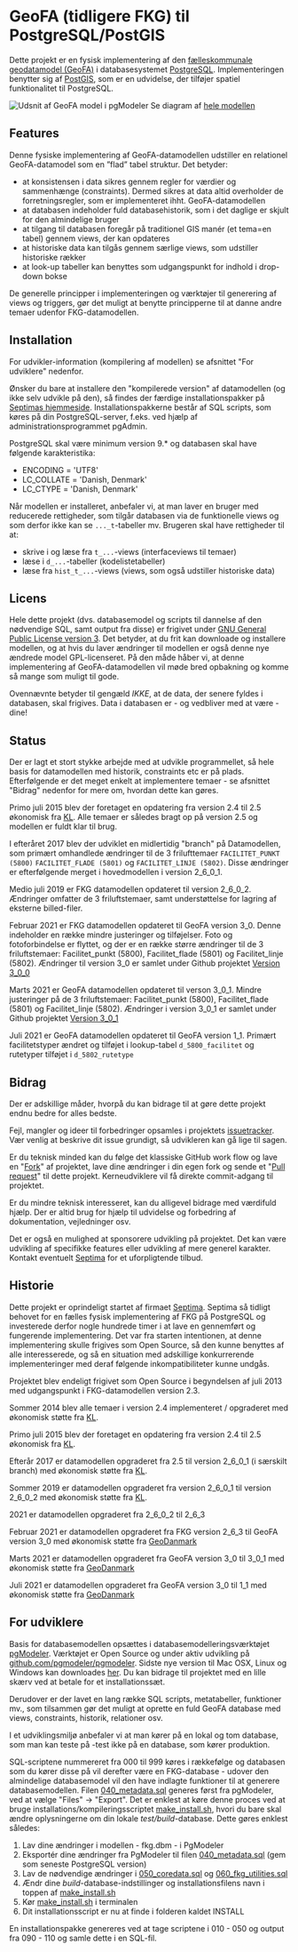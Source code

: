 GeoFA (tidligere FKG) til PostgreSQL/PostGIS
============================================
Dette projekt er en fysisk implementering af den [fælleskommunale geodatamodel (GeoFA)](https://www.geodanmark.dk/om-geodanmark/)
i databasesystemet [PostgreSQL](http://www.postgresql.org/). Implementeringen benytter sig af [PostGIS](http://postgis.net/), som er en udvidelse, der tilføjer spatiel funktionalitet til PostgreSQL.

![Udsnit af GeoFA model i pgModeler](http://OpenFKG.github.io/fkg-postgresql/img/dataModel_cut_3_0.png "Udsnit af modellen i modelleringsværktøjet pgModeler")
Se diagram af [hele modellen](http://OpenFKG.github.io/fkg-postgresql/img/dataModel_3_0.png "Se diagram af modellen i modelleringsværktøjet pgModeler")

Features
-------------
Denne fysiske implementering af GeoFA-datamodellen udstiller en relationel GeoFA-datamodel som en ”flad” tabel struktur. Det betyder:
* at konsistensen i data sikres gennem regler for værdier og sammenhænge (constraints). Dermed sikres at data altid overholder de forretningsregler, som er implementeret ihht. GeoFA-datamodellen
* at databasen indeholder fuld databasehistorik, som i det daglige er skjult for den almindelige bruger
* at tilgang til databasen foregår på traditionel GIS manér (et tema=en tabel) gennem views, der kan opdateres
* at historiske data kan tilgås gennem særlige views, som udstiller historiske rækker
* at look-up tabeller kan benyttes som udgangspunkt for indhold i drop-down bokse

De generelle principper i implementeringen og værktøjer til generering af views og triggers, gør det muligt at benytte principperne til at danne andre temaer udenfor FKG-datamodellen.

Installation
-------------
For udvikler-information (kompilering af modellen) se afsnittet "For udviklere" nedenfor. 

Ønsker du bare at installere den "kompilerede version" af datamodellen (og ikke selv udvikle på den), så findes der færdige installationspakker på [Septimas hjemmeside](http://septima.dk/openfkgdownload). Installationspakkerne består af SQL scripts, som køres på din PostgreSQL-server, f.eks. ved hjælp af administrationsprogrammet pgAdmin.

PostgreSQL skal være minimum version 9.* og databasen skal have følgende karakteristika:
* ENCODING = 'UTF8'
* LC_COLLATE = 'Danish, Denmark'
* LC_CTYPE = 'Danish, Denmark'

Når modellen er installeret, anbefaler vi, at man laver en bruger med reducerede rettigheder, som tilgår databasen via de funktionelle views og som derfor ikke kan se `..._t`-tabeller mv.
Brugeren skal have rettigheder til at:
* skrive i og læse fra `t_...`-views (interfaceviews til temaer)
* læse i `d_...`-tabeller (kodelistetabeller)
* læse fra `hist_t_...`-views (views, som også udstiller historiske data)

Licens
-------------
Hele dette projekt (dvs. databasemodel og scripts til dannelse af den nødvendige SQL, samt output fra disse) er frigivet under [GNU General Public License version 3](http://opensource.org/licenses/GPL-3.0). Det betyder, at du frit kan downloade og installere modellen, og at hvis du laver ændringer til modellen er også denne nye ændrede model GPL-licenseret. På den måde håber vi, at denne implementering af GeoFA-datamodellen vil møde bred opbakning og komme så mange som muligt til gode.

Ovennævnte betyder til gengæld *IKKE*, at de data, der senere fyldes i databasen, skal frigives. Data i databasen er - og vedbliver med at være - dine!


Status
-------------
Der er lagt et stort stykke arbejde med at udvikle programmellet, så hele basis for datamodellen med historik, constraints etc er på plads. Efterfølgende er det meget enkelt at implementere temaer - se afsnittet "Bidrag" nedenfor for mere om, hvordan dette kan gøres.

Primo juli 2015 blev der foretaget en opdatering fra version 2.4 til 2.5 økonomisk fra [KL](http://kl.dk). Alle temaer er således bragt op på version 2.5 og modellen er fuldt klar til brug.

I efteråret 2017 blev der udviklet en midlertidig "branch" på Datamodellen, som primært omhandlede ændringer til de 3 frilufttemaer `FACILITET_PUNKT (5800)` `FACILITET_FLADE (5801)` og `FACILITET_LINJE (5802)`. Disse ændringer er efterfølgende merget i hovedmodellen i version 2_6_0_1.

Medio juli 2019 er FKG datamodellen opdateret til version 2_6_0_2. Ændringer omfatter de 3 friluftstemaer, samt understøttelse for lagring af eksterne billed-filer.

Februar 2021 er FKG datamodellen opdateret til GeoFA version 3_0. Denne indeholder en række mindre justeringer og tilføjelser. Foto og fotoforbindelse er flyttet, og der er en række større ændringer til de 3 friluftstemaer: Facilitet_punkt (5800), Facilitet_flade (5801) og Facilitet_linje (5802). Ændringer til version 3_0 er samlet under Github projektet [Version 3_0_0](https://github.com/OpenFKG/fkg-postgresql/projects/1)

Marts 2021 er GeoFA datamodellen opdateret til verson 3_0_1. Mindre justeringer på de 3 friluftstemaer: Facilitet_punkt (5800), Facilitet_flade (5801) og Facilitet_linje (5802). Ændringer i version 3_0_1 er samlet under Github projektet [Version 3_0_1](https://github.com/OpenFKG/fkg-postgresql/projects/2)

Juli 2021 er GeoFA datamodellen opdateret til GeoFA version 1_1. Primært facilitetstyper ændret og tilføjet i lookup-tabel `d_5800_facilitet` og rutetyper tilføjet i `d_5802_rutetype`

Bidrag
------------
Der er adskillige måder, hvorpå du kan bidrage til at gøre dette projekt endnu bedre for alles bedste.

Fejl, mangler og ideer til forbedringer opsamles i projektets [issuetracker](https://github.com/OpenFKG/fkg-postgresql/issues). Vær venlig at beskrive dit issue grundigt, så udvikleren kan gå lige til sagen.

Er du teknisk minded kan du følge det klassiske GitHub work flow og lave en "[Fork](https://help.github.com/articles/fork-a-repo)" af projektet, lave dine ændringer i din egen fork og sende et "[Pull request](https://help.github.com/articles/using-pull-requests)" til dette projekt. Kerneudviklere vil få direkte commit-adgang til projektet.

Er du mindre teknisk interesseret, kan du alligevel bidrage med værdifuld hjælp. Der er altid brug for hjælp til udvidelse og forbedring af dokumentation, vejledninger osv.

Det er også en mulighed at sponsorere udvikling på projektet. Det kan være udvikling af specifikke features eller udvikling af mere generel karakter. Kontakt eventuelt [Septima](http://www.septima.dk) for et uforpligtende tilbud.

Historie
-----------
Dette projekt er oprindeligt startet af firmaet [Septima](http://www.septima.dk). Septima så tidligt behovet for en fælles fysisk implementering af FKG på PostgreSQL og investerede derfor nogle hundrede timer i at lave en gennemført og fungerende implementering. Det var fra starten intentionen, at denne implementering skulle frigives som Open Source, så den kunne benyttes af alle interesserede, og så en situation med adskillige konkurrerende implementeringer med deraf følgende inkompatibiliteter kunne undgås.

Projektet blev endeligt frigivet som Open Source i begyndelsen af juli 2013 med udgangspunkt i FKG-datamodellen version 2.3.

Sommer 2014 blev alle temaer i version 2.4 implementeret / opgraderet med økonomisk støtte fra [KL](http://kl.dk).

Primo juli 2015 blev der foretaget en opdatering fra version 2.4 til 2.5 økonomisk fra [KL](http://kl.dk).

Efterår 2017 er datamodellen opgraderet fra 2.5 til version 2_6_0_1 (i særskilt branch) med økonomisk støtte fra [KL](http://kl.dk).

Sommer 2019 er datamodellen opgraderet fra version 2_6_0_1 til version 2_6_0_2 med økonomisk støtte fra [KL](http://kl.dk).

2021 er datamodellen opgraderet fra 2_6_0_2 til 2_6_3

Februar 2021 er datamodellen opgraderet fra FKG version 2_6_3 til GeoFA version 3_0 med økonomisk støtte fra [GeoDanmark](https://www.geodanmark.dk/)

Marts 2021 er datamodellen opgraderet fra GeoFA version 3_0 til 3_0_1 med økonomisk støtte fra [GeoDanmark](https://www.geodanmark.dk/)

Juli 2021 er datamodellen opgraderet fra GeoFA version 3_0 til 1_1 med økonomisk støtte fra [GeoDanmark](https://www.geodanmark.dk/)


For udviklere
-----------
Basis for databasemodellen opsættes i databasemodelleringsværktøjet [pgModeler](http://www.pgmodeler.com.br/). Værktøjet er Open Source og under aktiv udvikling på [github.com/pgmodeler/pgmodeler](https://github.com/pgmodeler/pgmodeler). Sidste nye version til Mac OSX, Linux og Windows kan downloades [her](http://www.pgmodeler.com.br/). Du kan bidrage til projektet med en lille skærv ved at betale for et installationssæt.

Derudover er der lavet en lang række SQL scripts, metatabeller, funktioner mv., som tilsammen gør det muligt at oprette en fuld GeoFA database med views, constraints, historik, relationer osv. 

I et udviklingsmiljø anbefaler vi at man kører på en lokal og tom database, som man kan teste på -test ikke på en database, som kører produktion.

SQL-scriptene nummereret fra 000 til 999 køres i rækkefølge og databasen som du kører disse på vil derefter være en FKG-database - udover den almindelige databasemodel vil den have indlagte funktioner til at generere databasemodellen. Filen [040_metadata.sql](src/040_metadata.sql) generes først fra pgModeler, ved at vælge "Files" -> "Export".
Det er enklest at køre denne proces ved at bruge installations/kompileringsscriptet [make_install.sh](src/make_install.sh), hvori du bare skal ændre oplysningerne om din lokale *test/build*-database. 
Dette gøres enklest således:

1. Lav dine ændringer i modellen - fkg.dbm - i PgModeler
2. Eksportér dine ændringer fra PgModeler til filen [040_metadata.sql](src/040_metadata.sql)  (gem som seneste PostgreSQL version)
3. Lav de nødvendige ændringer i [050_coredata.sql](src/050_coredata.sql) og [060_fkg_utilities.sql](src/060_fkg_utilities.sql)
4. Ændr dine *build*-database-indstillinger og installationsfilens navn i toppen af [make_install.sh](src/make_install.sh)
5. Kør [make_install.sh](src/make_install.sh) i terminalen 
6. Dit installationsscript er nu at finde i folderen kaldet INSTALL

En installationspakke genereres ved at tage scriptene i 010 - 050 og output fra 090 - 110 og samle dette i en SQL-fil.
